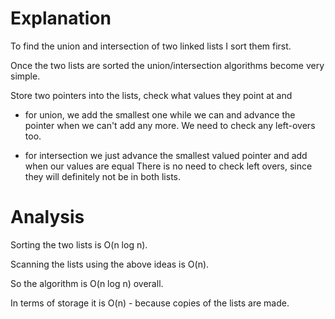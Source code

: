 # Explanation

To find the union and intersection of two linked lists I sort them first.

Once the two lists are sorted the union/intersection algorithms become very simple.

Store two pointers into the lists, check what values they point at and 

* for union, we add the smallest one while we can and advance the pointer when we can't add any more.
We need to check any left-overs too.

* for intersection we just advance the smallest valued pointer and add when our values are equal
There is no need to check left overs, since they will definitely not be in both lists.

# Analysis

Sorting the two lists is O(n log n).

Scanning the lists using the above ideas is O(n).

So the algorithm is O(n log n) overall.

In terms of storage it is O(n) - because copies of the lists are made.

